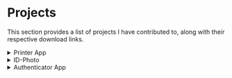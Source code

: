 # Projects

This section provides a list of projects I have contributed to, along with their respective download links.

[//]: # (Printer App)

<details>
<summary>Printer App </summary>

     
[Download](https://apps.apple.com/in/app/printer-app-smart-iprint-scan/id1576856672)
     
### Description
`ios, iPadOS, MacOS`
     
Experience a revolutionary printing solution for Mac users! Effortlessly print documents, photos, and webpages on any wireless printer with a single click. This cutting-edge system offers a range of features:

- **Connect & Print**: Seamlessly connect your device to any wireless printer for hassle-free printing.

- **Scan & Print**: Utilize the built-in scanner to print photos, data, and documents with ease.

- **Import & Print**: Effortlessly import documents from various sources, including Files, Images, iCloud, Google Drive, Dropbox, Clipboard, and web pages.

- **Printables**: Access a variety of printables such as coloring pages, planners, greetings, and wishes for quick and easy printing.

- **Big Poster**: Transform your photographs into large, eye-catching posters for display at home or anywhere you choose.

- **Add Forms**: Quickly browse and print public forms for your convenience.

- **Share & Save**: If your printing plans change, save the file in your preferred format for future access.

- **Edit & Print**: Customize documents by adding text, images, and signatures before printing.

- **Advanced Printing Options**: Easily adjust print sizes, page counts, and orientations to suit your needs.

- **Multiple Printer Support**: Print documents effortlessly from any wireless printer by connecting to the same Wi-Fi network.

- **Print Passport-Size Photos**: Efficiently print multiple passport-size photos on one sheet, complete with cropping and resizing options.

- **Unlimited Printing**: Enjoy unrestricted access to printing, with the ability to instantly print any number of pages.

- **Custom Page Printing**: Select and deselect specific pages for printing according to your preferences.

- **Draw Tools**: Annotate files professionally with a range of drawing and signature features.

- **Big Poster**: Highlight your space by converting any photo into a striking large poster.

- **Create Custom Folder**: Organize your personal files efficiently with custom folders tailored to your needs.

- **Customer Service**: Receive prioritized customer support, ensuring quick solutions to any issues that may arise. Don't miss out on this opportunity to revolutionize your printing experience!

</details>

[//]: # (ID-Photo App)

<details>
     
[Download](https://apps.apple.com/in/app/printer-app-smart-iprint-scan/id1599080641)

<summary> ID-Photo </summary>

`ios, iPadOS, MacOS`

Certainly! Here's the text with the bullet points integrated:

The Passport Photo App offers a convenient solution for obtaining urgent passport photos. It enables you to capture, format, and professionally edit your image, allowing for easy saving, sharing, and printing. The app includes key features such as:

- Auto background removal
- Smart image enhancement
- Guidelines for achieving a perfect photo

With a wide selection of over 100 document types from eight countries, you can tailor your passport photo to specific requirements. Additionally, manual editing options like adjusting:

- Saturation
- Contrast
- Vibrancy
- Brightness

are available. The app also supports adding professional clothing to images for men, women, and children.

Utilizing smart AI-powered techniques, the app assists in positioning your face for an ideal picture. The Auto-Background remover tool efficiently eliminates any background disturbances with a simple tap. You have the flexibility to manually refine edges, sharpen corners, and adjust the image configuration according to your preferences. The app accommodates various background colors to meet specific country requirements.

When it comes to printing, you can select the desired number of copies and print them instantly. Additionally, you can save or share the photos on your devices. The app already provides templates for passport photos in countries like:

- USA
- India
- UK
- France
- Germany
- Italy
- Spain
- Portugal

It supports printing on AirPrint-compatible printers, and the print size can be adjusted within the app. The passport photo is automatically printed slightly larger to facilitate cutting it out.

</details>

[//]: # (Authenticator App)

<details>
     
[Download](https://apps.apple.com/in/app/printer-app-smart-iprint-scan/id1625466768)

<summary> Authenticator App </summary>

`iOS, iPadOS, watchOS ,MacOS`

The Authenticator app is a highly recommended free 2FA (Two-Factor Authentication) app that enhances account security across various platforms like Instagram, Google, Facebook, Github, Twitter, and more. It supports authentication for over 1000 apps. Here are its key features:

- **Apple Watch Support:** Access 2-factor and multi-factor authentication codes from your Apple Watch for quick and convenient access.

- **Quick Widget Support:** Add widgets to your screen to streamline 2FA and Multi-Factor Authentication processes.

- **Super Safe & Secure:** Your passwords remain secure since the app doesn't exchange data with the internet, ensuring that only you have access to them.

- **Scan QR Code:** Easily register and access accounts with a simple one-tap QR code scan.

- **Enter Code Manually:** For added security, manually enter secret keys for authentication.

- **Supports All Popular Accounts:** Authenticator app accommodates popular services such as Facebook, Coinbase, Amazon, Google, Instagram, Roblox, and numerous other providers.

- **No Password Stored:** The application generates Time-based One-time Passwords (TOTP) stored securely on the user's phone without internet access, significantly bolstering login security.

- **Encrypted Backup:** You can create a secure encrypted backup within the Authenticator app, ensuring you have access to your authentication data in case of device loss or when switching to a new device.


</details>

